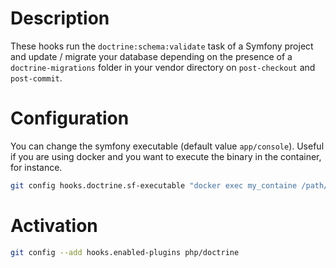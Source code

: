 # Description

These hooks run the `doctrine:schema:validate` task of a Symfony project and
update / migrate your database depending on the presence of a
`doctrine-migrations` folder in your vendor directory on `post-checkout` and
`post-commit`.

# Configuration

You can change the symfony executable (default value `app/console`). Useful if
you are using docker and you want to execute the binary in the container, for
instance.

```sh
git config hooks.doctrine.sf-executable "docker exec my_containe /path/to/app/console"
```

# Activation

```sh
git config --add hooks.enabled-plugins php/doctrine
```
